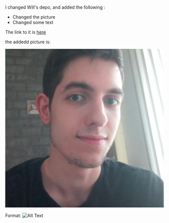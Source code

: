 I changed Will's depo, and added the following :
* Changed the picture
* Changed some text

The link to it is [here](https://vorkot3.github.io/will-wacky-website/)

the addedd picture is:

![Profile pic](/img/me.jpg)

Format: ![Alt Text](url)
